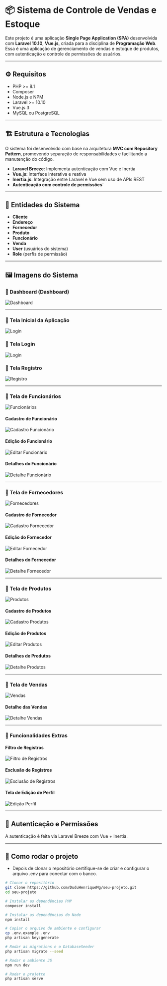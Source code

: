# 📦 Sistema de Controle de Vendas e Estoque

Este projeto é uma aplicação **Single Page Application (SPA)** desenvolvida com **Laravel 10.10**, **Vue.js**, criada para a disciplina de **Programação Web**. Essa é uma aplicação de gerenciamento de vendas e estoque de produtos, com autenticação e controle de permissões de usuários.

---

## ⚙️ Requisitos

- PHP >= 8.1
- Composer
- Node.js e NPM
- Laravel >= 10.10
- Vue.js 3
- MySQL ou PostgreSQL

---

## 🏗️ Estrutura e Tecnologias

O sistema foi desenvolvido com base na arquitetura **MVC com Repository Pattern**, promovendo separação de responsabilidades e facilitando a manutenção do código.

- **Laravel Breeze**: Implementa autenticação com Vue e Inertia  
- **Vue.js**: Interface interativa e reativa  
- **Inertia.js**: Integração entre Laravel e Vue sem uso de APIs REST  
- **Autenticação com controle de permissões**`  

---

## 🧩 Entidades do Sistema

- **Cliente**  
- **Endereço**  
- **Fornecedor**  
- **Produto**  
- **Funcionário**  
- **Venda**  
- **User** (usuários do sistema)  
- **Role** (perfis de permissão)  

---

## 🖼️ Imagens do Sistema

### 🔹 Dashboard (Dashboard)
![Dashboard](public/screenshots/dashinicial.png)

---

### 🔹 Tela Inicial da Aplicação
![Login](public/screenshots/talainicial.png)

### 🔹 Tela Login 
![Login](public/screenshots/telalogin.png)

### 🔹 Tela Registro 
![Registro](public/screenshots/telacadastro.png)


---

### 🔹 Tela de Funcionários
![Funcionários](public/screenshots/telafuncionarios.png)

#### Cadastro de Funcionário
![Cadastro Funcionário](public/screenshots/cadastrofuncionario.png)

#### Edição do Funcionário
![Editar Funcionário](public/screenshots/editarfuncionario.png)

#### Detalhes do Funcionário
![Detalhe Funcionário](public/screenshots/detalhefuncionario.png)

---

### 🔹 Tela de Fornecedores
![Fornecedores](public/screenshots/telafornecedores.png)

#### Cadastro de Fornecedor
![Cadastro Fornecedor](public/screenshots/cadastrofornecedor.png)

#### Edição do Fornecedor
![Editar Fornecedor](public/screenshots/editarfornecedor.png)

#### Detalhes do Fornecedor
![Detalhe Fornecedor](public/screenshots/detalhefornecedor.png)

---

### 🔹 Tela de Produtos
![Produtos](public/screenshots/telaprodutos.png)

#### Cadastro de Produtos
![Cadastro Produtos](public/screenshots/cadastroproduto.png)

#### Edição de Produtos
![Editar Produtos](public/screenshots/editarprodutos.png)

#### Detalhes de Produtos
![Detalhe Produtos](public/screenshots/detalheproduto.png)

---

### 🔹 Tela de Vendas
![Vendas](public/screenshots/telavendas.png)

#### Detalhe das Vendas
![Detalhe Vendas](public/screenshots/detalhevendas.png)

---

### 🔹 Funcionalidades Extras

#### Filtro de Registros

![Filtro de Registros](public/screenshots/filtro.png)

#### Exclusão de Registros

![Exclusão de Registros](public/screenshots/apagarregistro.png)

#### Tela de Edição de Perfil

![Edição Perfil](public/screenshots/telauser.png)

---

## 🔐 Autenticação e Permissões

A autenticação é feita via Laravel Breeze com Vue + Inertia.

---

## 🚀 Como rodar o projeto

- Depois de clonar o repositório certifique-se de criar e configurar o arquivo .env para conectar com o banco.

```bash
# Clonar o repositório
git clone https://github.com/DuduHenriqueMg/seu-projeto.git
cd seu-projeto

# Instalar as dependências PHP
composer install

# Instalar as dependências do Node
npm install

# Copiar o arquivo de ambiente e configurar
cp .env.example .env
php artisan key:generate

# Rodar as migrations e o DatabaseSeeder
php artisan migrate --seed

# Rodar o ambiente JS
npm run dev

# Rodar o projetto
php artisan serve

